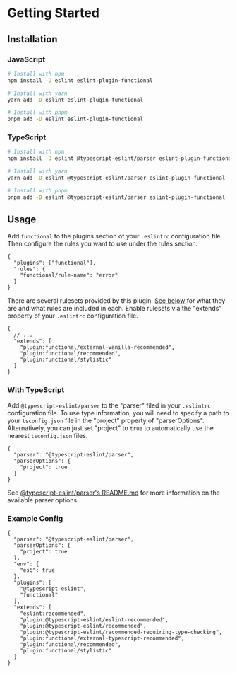 # Getting Started

## Installation

### JavaScript

```sh
# Install with npm
npm install -D eslint eslint-plugin-functional

# Install with yarn
yarn add -D eslint eslint-plugin-functional

# Install with pnpm
pnpm add -D eslint eslint-plugin-functional
```

### TypeScript

```sh
# Install with npm
npm install -D eslint @typescript-eslint/parser eslint-plugin-functional

# Install with yarn
yarn add -D eslint @typescript-eslint/parser eslint-plugin-functional

# Install with pnpm
pnpm add -D eslint @typescript-eslint/parser eslint-plugin-functional
```

## Usage

Add `functional` to the plugins section of your `.eslintrc` configuration file. Then configure the rules you want to use under the rules section.

```jsonc
{
  "plugins": ["functional"],
  "rules": {
    "functional/rule-name": "error"
  }
}
```

There are several rulesets provided by this plugin.
[See below](#rulesets) for what they are and what rules are included in each.
Enable rulesets via the "extends" property of your `.eslintrc` configuration file.

```jsonc
{
  // ...
  "extends": [
    "plugin:functional/external-vanilla-recommended",
    "plugin:functional/recommended",
    "plugin:functional/stylistic"
  ]
}
```

### With TypeScript

Add `@typescript-eslint/parser` to the "parser" filed in your `.eslintrc` configuration file.
To use type information, you will need to specify a path to your `tsconfig.json` file in the "project" property of "parserOptions".
Alternatively, you can just set "project" to `true` to automatically use the nearest `tsconfig.json` files.

```jsonc
{
  "parser": "@typescript-eslint/parser",
  "parserOptions": {
    "project": true
  }
}
```

See [@typescript-eslint/parser's README.md](https://github.com/typescript-eslint/typescript-eslint/tree/main/packages/parser#readme) for more information on the available parser options.

### Example Config

```jsonc
{
  "parser": "@typescript-eslint/parser",
  "parserOptions": {
    "project": true
  },
  "env": {
    "es6": true
  },
  "plugins": [
    "@typescript-eslint",
    "functional"
  ],
  "extends": [
    "eslint:recommended",
    "plugin:@typescript-eslint/eslint-recommended",
    "plugin:@typescript-eslint/recommended",
    "plugin:@typescript-eslint/recommended-requiring-type-checking",
    "plugin:functional/external-typescript-recommended",
    "plugin:functional/recommended",
    "plugin:functional/stylistic"
  ]
}
```
